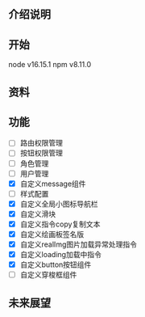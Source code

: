 ## 介绍说明



## 开始

node v16.15.1
npm v8.11.0

## 资料

## 功能

- [ ] 路由权限管理
- [ ] 按钮权限管理
- [ ] 角色管理
- [ ] 用户管理
- [x] 自定义message组件
- [ ] 样式配置
- [x] 自定义全局小图标导航栏
- [x] 自定义滑块
- [x] 自定义指令copy复制文本
- [x] 自定义绘画板签名版
- [x] 自定义realImg图片加载异常处理指令
- [x] 自定义loading加载中指令
- [x] 自定义button按钮组件
- [ ] 自定义穿梭框组件

## 未来展望